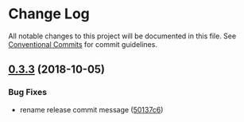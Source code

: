 # Change Log

All notable changes to this project will be documented in this file.
See [Conventional Commits](https://conventionalcommits.org) for commit guidelines.

## [0.3.3](https://github.com/cloudever/create-my-app/compare/@app/env@0.3.2...@app/env@0.3.3) (2018-10-05)


### Bug Fixes

* rename release commit message ([50137c6](https://github.com/cloudever/create-my-app/commit/50137c6))
